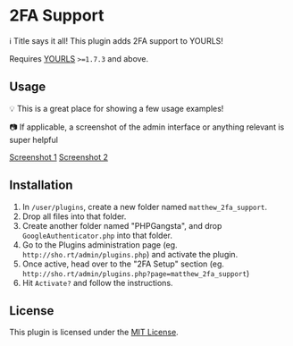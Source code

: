 # 2FA Support 
:information_source: Title says it all! This plugin adds 2FA support to YOURLS!

Requires [YOURLS](https://yourls.org) `>=1.7.3` and above.

## Usage

:bulb: This is a great place for showing a few usage examples!

:camera: If applicable, a screenshot of the admin interface or anything relevant is super helpful

[Screenshot 1](https://ghostcdn-s3.s3.us-east-1.amazonaws.com/screenshot01.png?response-content-disposition=inline&X-Amz-Security-Token=IQoJb3JpZ2luX2VjEDsaCXVzLWVhc3QtMSJHMEUCIHsgyS8HGcs0bRV9dsyzXyXYFzrgHgCoFRFzo8X23xROAiEAx8G7kiKbzysI4gnD3T4%2FCpi8p%2BrYkDe%2BB7fy%2Bq7tQlcq8QIIhP%2F%2F%2F%2F%2F%2F%2F%2F%2F%2FARAAGgw1ODE4MjI1MjQwODQiDLgde%2BS39SH9pNB%2BsyrFAgo1yevEo1kMfoAmP0J3qbOgg%2B3KhQgBTHyagBsOhRdURw8LwRsjOzrOABO3%2BfoyivlshVtbxdDVhlHbWMeo8f%2FTfSoq7RLaivCavVUab%2BrbPP%2B8mWzqhgqP1u5Y2LfWQZNqd9aEQrmP8oGutw70yyBqzC2Br4gy6NC3bkhO2sesDKem2lGIG%2BEhDcrMrTvdyckJugJL3pko%2BSyACNIrQ18rmWYuxm4uSX1%2FMjB7v2vowc80HTAO3MnqtNP0l%2Bg4kzJOi5iZ6nMm%2Fvdc8tm4h%2FlhfUXRMYtZ4raArlY85%2F3qJ0t8Cn82uCWy5QmsC3ofrOhp8flqNHO5SEKUa017BXgtLzP%2BCYZNb4PN4skkbYVtnW03QDEjIoZQKE2ZcxQ%2FN1VF2%2F%2BWBeHWCyrPzBRxLYWqLKgeUg1GB2FOPNmCLvDfs7YoNRkwn%2FLwlgY6swJFWxvOIsBrE1y4XxuThBHjn9HEU1Th4S83EhA2ukC7DmdgJHywPNPQdbdlYnr9ixEBIgBaBQMLDVNs5Nprj6PsraRW6UraS%2BnUn4UGIIvUhQWaZSjoNPpJLntvcQ%2BoPegmryIXblouPEsrJ4lUHdQLBWloBQ1G2C7vqRShYemtV4OyzUngPx03KHHiS3y74Skw1lY9Y8QxOSrGahuRi3vMFEXydzjpzKbVPyHDdlB5RF24k2Nii0jj%2F2ZNCM9Q2ZT1ukxz31uKnjEpR8Pz%2BCEuo5hKnf8gxMchEo8%2F4mrURowAMdD8KUfTA2SviCdQcC%2B5BQMvuaYvkolXsUQGBhXE6jMBDIlRrwXYMyJAfYC7MshAEZ408r%2F5V5I03shIQhPVWBNkaUqLtM99MsWlGSnNpJw8&X-Amz-Algorithm=AWS4-HMAC-SHA256&X-Amz-Date=20220724T023120Z&X-Amz-SignedHeaders=host&X-Amz-Expires=43200&X-Amz-Credential=ASIAYO52TFK2M4YK2AIQ%2F20220724%2Fus-east-1%2Fs3%2Faws4_request&X-Amz-Signature=cc63bdfda78415d2da1a5cd0664820795c43fa71ced677007366edbf65c7f429)
[Screenshot 2](https://ghostcdn-s3.s3.us-east-1.amazonaws.com/screenshot02.png?response-content-disposition=inline&X-Amz-Security-Token=IQoJb3JpZ2luX2VjEDsaCXVzLWVhc3QtMSJHMEUCIHsgyS8HGcs0bRV9dsyzXyXYFzrgHgCoFRFzo8X23xROAiEAx8G7kiKbzysI4gnD3T4%2FCpi8p%2BrYkDe%2BB7fy%2Bq7tQlcq8QIIhP%2F%2F%2F%2F%2F%2F%2F%2F%2F%2FARAAGgw1ODE4MjI1MjQwODQiDLgde%2BS39SH9pNB%2BsyrFAgo1yevEo1kMfoAmP0J3qbOgg%2B3KhQgBTHyagBsOhRdURw8LwRsjOzrOABO3%2BfoyivlshVtbxdDVhlHbWMeo8f%2FTfSoq7RLaivCavVUab%2BrbPP%2B8mWzqhgqP1u5Y2LfWQZNqd9aEQrmP8oGutw70yyBqzC2Br4gy6NC3bkhO2sesDKem2lGIG%2BEhDcrMrTvdyckJugJL3pko%2BSyACNIrQ18rmWYuxm4uSX1%2FMjB7v2vowc80HTAO3MnqtNP0l%2Bg4kzJOi5iZ6nMm%2Fvdc8tm4h%2FlhfUXRMYtZ4raArlY85%2F3qJ0t8Cn82uCWy5QmsC3ofrOhp8flqNHO5SEKUa017BXgtLzP%2BCYZNb4PN4skkbYVtnW03QDEjIoZQKE2ZcxQ%2FN1VF2%2F%2BWBeHWCyrPzBRxLYWqLKgeUg1GB2FOPNmCLvDfs7YoNRkwn%2FLwlgY6swJFWxvOIsBrE1y4XxuThBHjn9HEU1Th4S83EhA2ukC7DmdgJHywPNPQdbdlYnr9ixEBIgBaBQMLDVNs5Nprj6PsraRW6UraS%2BnUn4UGIIvUhQWaZSjoNPpJLntvcQ%2BoPegmryIXblouPEsrJ4lUHdQLBWloBQ1G2C7vqRShYemtV4OyzUngPx03KHHiS3y74Skw1lY9Y8QxOSrGahuRi3vMFEXydzjpzKbVPyHDdlB5RF24k2Nii0jj%2F2ZNCM9Q2ZT1ukxz31uKnjEpR8Pz%2BCEuo5hKnf8gxMchEo8%2F4mrURowAMdD8KUfTA2SviCdQcC%2B5BQMvuaYvkolXsUQGBhXE6jMBDIlRrwXYMyJAfYC7MshAEZ408r%2F5V5I03shIQhPVWBNkaUqLtM99MsWlGSnNpJw8&X-Amz-Algorithm=AWS4-HMAC-SHA256&X-Amz-Date=20220724T023230Z&X-Amz-SignedHeaders=host&X-Amz-Expires=43200&X-Amz-Credential=ASIAYO52TFK2M4YK2AIQ%2F20220724%2Fus-east-1%2Fs3%2Faws4_request&X-Amz-Signature=0c8d7fa5041174ed2f9ce5fe7156913b27040ba142600c73a2cfda5bd9a141b8)

## Installation

1. In `/user/plugins`, create a new folder named `matthew_2fa_support`.
2. Drop all files into that folder.
3. Create another folder named "PHPGangsta", and drop `GoogleAuthenticator.php` into that folder.
4. Go to the Plugins administration page (eg. `http://sho.rt/admin/plugins.php`) and activate the plugin.
5. Once active, head over to the "2FA Setup" section (eg. `http://sho.rt/admin/plugins.php?page=matthew_2fa_support`)
6. Hit `Activate?` and follow the instructions.

[]()

## License

This plugin is licensed under the [MIT License](LICENSE).
